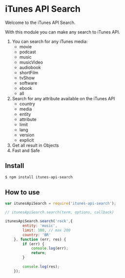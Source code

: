 # iTunes API Search
Welcome to the iTunes API Search.

With this module you can make any search to iTunes API.

1.	You can search for any iTunes media:
	* movie
	* podcast
	* music
	* musicVideo
	* audiobook
	* shortFilm
	* tvShow
	* software
	* ebook
	* all
2. Search for any attribute available on the iTunes API
	* country
	* media
	* entity
	* attribute
	* limit
	* lang
	* version
	* explicit
3. Get all result in Objects
4. Fast and Safe
## Install
```bash
$ npm install itunes-api-search
```
## How to use
```javascript
var itunesApiSearch = require('itunes-api-search');

// itunesApiSearch.search(term, options, callback)

itunesApiSearch.search('rock',{
		entity: 'music',
		limit: 100, // max 200
		country: 'BR'
	}, function (err, res) {
		if (err) {
			console.log(err);
			return;
		}
		
		console.log(res);
	});
```

